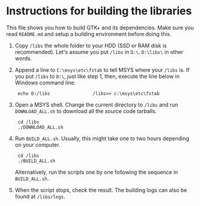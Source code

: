 # Instructions for building the libraries

This file shows you how to build GTK+ and its dependencies. Make sure you read `README.md` and setup a building environment before doing this.

1. Copy `/libs` the whole folder to your HDD (SSD or RAM disk is recommended). Let's assume you put `/libs` in `D:\`. `D:\libs\` in other words.

2. Append a line to `C:\msys\etc\fstab` to tell MSYS where your `/libs` is. If you put `/libs` to `D:\`, just like step 1, then, execute the line below in Windows command line:

        echo D:/libs                /libs>> c:\msys\etc\fstab

3. Open a MSYS shell. Change the current directory to `/libs` and run `DOWNLOAD_ALL.sh` to download all the source code tarballs. 

        cd /libs
        ./DOWNLOAD_ALL.sh

4. Run `BUILD_ALL.sh`. Usually, this might take one to two hours depending on your computer.

        cd /libs
        ./BUILD_ALL.sh

   Alternatively, run the scripts one by one following the sequence in `BUILD_ALL.sh`.

5. When the script stops, check the result. The building logs can also be found at `/libs/logs`.
